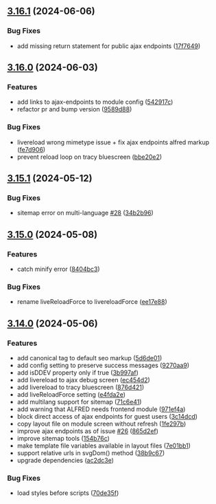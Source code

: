 ## [3.16.1](https://github.com/baumrock/RockFrontend/compare/v3.16.0...v3.16.1) (2024-06-06)


### Bug Fixes

* add missing return statement for public ajax endpoints ([17f7649](https://github.com/baumrock/RockFrontend/commit/17f7649b701fa10b84ea8d92c05f640ccb034e17))

## [3.16.0](https://github.com/baumrock/RockFrontend/compare/v3.15.1...v3.16.0) (2024-06-03)


### Features

* add links to ajax-endpoints to module config ([542917c](https://github.com/baumrock/RockFrontend/commit/542917cfdb183cabc28243d421a3a5f21fc800c6))
* refactor pr and bump version ([9589d88](https://github.com/baumrock/RockFrontend/commit/9589d88359a29eb38c6cd22ae1d37a1628117962))


### Bug Fixes

* livereload wrong mimetype issue + fix ajax endpoints alfred markup ([fe7d906](https://github.com/baumrock/RockFrontend/commit/fe7d906f84c3f13a9872ad40121574fd24067cfe))
* prevent reload loop on tracy bluescreen ([bbe20e2](https://github.com/baumrock/RockFrontend/commit/bbe20e23ae3f8ca768731bfd1c81ad91bc74be54))

## [3.15.1](https://github.com/baumrock/RockFrontend/compare/v3.15.0...v3.15.1) (2024-05-12)


### Bug Fixes

* sitemap error on multi-language [#28](https://github.com/baumrock/RockFrontend/issues/28) ([34b2b96](https://github.com/baumrock/RockFrontend/commit/34b2b96d9df89544503543905ebf2fa8b1666403))

## [3.15.0](https://github.com/baumrock/RockFrontend/compare/v3.14.0...v3.15.0) (2024-05-08)


### Features

* catch minify error ([8404bc3](https://github.com/baumrock/RockFrontend/commit/8404bc3bbe0169cafcaf2ecb1414dee4a665c8ed))


### Bug Fixes

* rename liveReloadForce to livereloadForce ([ee17e88](https://github.com/baumrock/RockFrontend/commit/ee17e880cb9165e38e1f3c1b27a091eb0022ff7b))

## [3.14.0](https://github.com/baumrock/RockFrontend/compare/v3.13.1...v3.14.0) (2024-05-06)


### Features

* add canonical tag to default seo markup ([5d6de01](https://github.com/baumrock/RockFrontend/commit/5d6de0129a5d02710c2051aee8f0789ed9dd957a))
* add config setting to preserve success messages ([9270aa9](https://github.com/baumrock/RockFrontend/commit/9270aa988f4221196d0eb7793e8a563142f3ed85))
* add isDDEV property only if true ([3b997af](https://github.com/baumrock/RockFrontend/commit/3b997af19b62b1202f33846c68f89f4433696a5e))
* add livereload to ajax debug screen ([ec454d2](https://github.com/baumrock/RockFrontend/commit/ec454d2a78d3be720c154fbaaf1f3695dafa79ff))
* add livereload to tracy bluescreen ([876d421](https://github.com/baumrock/RockFrontend/commit/876d421376dfbc3e026610d7dc06cc3362937602))
* add liveReloadForce setting ([e4fda2e](https://github.com/baumrock/RockFrontend/commit/e4fda2e6efb3104945a89ca0976e8e4bff889154))
* add multilang support for sitemap ([71c6e41](https://github.com/baumrock/RockFrontend/commit/71c6e414324c3fab3af6e856b8be087463c5244a))
* add warning that ALFRED needs frontend module ([971ef4a](https://github.com/baumrock/RockFrontend/commit/971ef4a7a31c6d96c8dab4f1c8393fba4bd2fd36))
* block direct access of ajax endpoints for guest users ([3c14dcd](https://github.com/baumrock/RockFrontend/commit/3c14dcd7361535817015c8187e8ce067e8e9d363))
* copy layout file on module screen without refresh ([1fe297b](https://github.com/baumrock/RockFrontend/commit/1fe297bc87e304946f47babdd79e8dda657bcf59))
* improve ajax endpoints as of issue [#26](https://github.com/baumrock/RockFrontend/issues/26) ([865d2ef](https://github.com/baumrock/RockFrontend/commit/865d2ef5409f9de01e321d1dc599512a3494cf0c))
* improve sitemap tools ([154b76c](https://github.com/baumrock/RockFrontend/commit/154b76c956421ef94af8422a04b4804e7725e139))
* make template file variables available in layout files ([7e01bb1](https://github.com/baumrock/RockFrontend/commit/7e01bb1cb2ad10f4a72c0b7855b4bdc9404f6269))
* support relative urls in svgDom() method ([38b9c67](https://github.com/baumrock/RockFrontend/commit/38b9c67574e4a4d41d53c0567f576d49d7bf88fd))
* upgrade dependencies ([ac2dc3e](https://github.com/baumrock/RockFrontend/commit/ac2dc3e851880d59a016f476f6668d1982392610))


### Bug Fixes

* load styles before scripts ([70de35f](https://github.com/baumrock/RockFrontend/commit/70de35f4e058558038940de1b2dd0ce957bbeed4))

